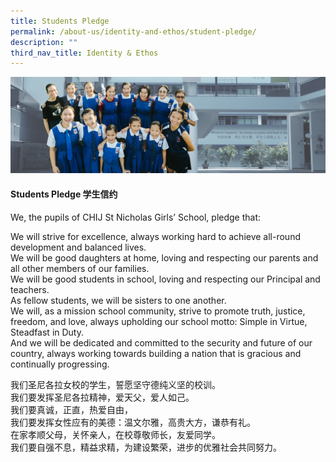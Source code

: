 ```yaml
---
title: Students Pledge
permalink: /about-us/identity-and-ethos/student-pledge/
description: ""
third_nav_title: Identity & Ethos
---
```

![](/images/01%20Banner%20Photos/subpage%2001%20about%20us.jpg)

#### **Students Pledge 学生信约**

We, the pupils of CHIJ St Nicholas Girls’ School, pledge that:  
  
We will strive for excellence, always working hard to achieve all-round development and balanced lives.  
We will be good daughters at home, loving and respecting our parents and all other members of our families.  
We will be good students in school, loving and respecting our Principal and teachers.</br>
As fellow students, we will be sisters to one another.  
We will, as a mission school community, strive to promote truth, justice, freedom, and love, always upholding our school motto: Simple in Virtue, Steadfast in Duty.  
And we will be dedicated and committed to the security and future of our country, always working towards building a nation that is gracious and continually progressing.

我们圣尼各拉女校的学生，誓愿坚守德纯义坚的校训。  
我们要发挥圣尼各拉精神，爱天父，爱人如己。  
我们要真诚，正直，热爱自由，  
我们要发挥女性应有的美德：温文尔雅，高贵大方，谦恭有礼。  
在家孝顺父母，关怀亲人，在校尊敬师长，友爱同学。  
我们要自强不息，精益求精，为建设繁荣，进步的优雅社会共同努力。